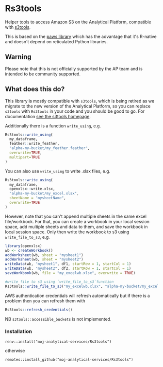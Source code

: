 # Rs3tools

Helper tools to access Amazon S3 on the Analytical Platform, compatible with 
[s3tools](https://github.com/moj-analytical-services/s3tools). 

This is based on 
the [paws library](https://paws-r.github.io/) which has the
advantage that it's R-native and doesn't depend on reticulated Python libraries.

## Warning
Please note that this is not officially supported by the AP team and is 
intended to be community supported.

## What does this do?
This library is mostly compatible with `s3tools`, which is being retired as we
migrate to the new version of the Analytical Platform, so you can replace 
`s3tools` with `Rs3tools` in your code and you should be good to go. For
documentation 
[see the s3tools homepage](https://github.com/moj-analytical-services/s3tools).

Additionally there is a function `write_using`, e.g.
```R
Rs3tools::write_using(
  my_dataframe, 
  feather::write_feather, 
  "alpha-my-bucket/my_feather.feather",
  overwrite=TRUE,
  multipart=TRUE
)
```
You can also use `write_using` to write .xlsx files, e.g.
```R
Rs3tools::write_using(
  my_dataframe, 
  openxlsx::write.xlsx, 
  "alpha-my-bucket/my_excel.xlsx",
  sheetName = "mysheetName",
  overwrite=TRUE
)
```
However, note that you can't append multiple sheets in the same excel file/workbook.
For that, you can create a workbook in your local session space, add multiple sheets
and data to them, and save the workbook in local session space. Only then write the 
workbook to s3 using `write_file_to_s3`, e.g.
```R
library(openxlsx)
wb <- createWorkbook()
addWorksheet(wb, sheet = "mysheet1") 
addWorksheet(wb, sheet = "mysheet2")
writeData(wb, "mysheet1", df1, startRow = 1, startCol = 1)
writeData(wb, "mysheet2", df2, startRow = 1, startCol = 1)
saveWorkbook(wb, file = "my_excelwb.xlsx", overwrite = TRUE)

#write file to s3 using `write_file_to_s3`function
Rs3tools::write_file_to_s3("my_excelwb.xlsx", "alpha-my-bucket/my_excelwb.xlsx", overwrite=TRUE)
```

AWS authentication credentials will refresh automatically but if there is a problem
then you can refresh them with
```R
Rs3tools::refresh_credentials()
```
NB `s3tools::accessible_buckets` is not implemented.

### Installation
```
renv::install("moj-analytical-services/Rs3tools")
```
otherwise
```
remotes::install_github("moj-analytical-services/Rs3tools")
```

